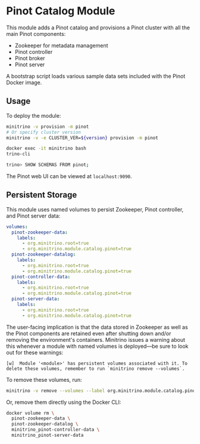 # Pinot Catalog Module

This module adds a Pinot catalog and provisions a Pinot cluster with all the
main Pinot components:

- Zookeeper for metadata management
- Pinot controller
- Pinot broker
- Pinot server

A bootstrap script loads various sample data sets included with the Pinot Docker
image.

## Usage

To deploy the module:

```sh
minitrino -v provision -m pinot
# Or specify cluster version
minitrino -v -e CLUSTER_VER=${version} provision -m pinot

docker exec -it minitrino bash 
trino-cli

trino> SHOW SCHEMAS FROM pinot;
```

The Pinot web UI can be viewed at `localhost:9090`.

## Persistent Storage

This module uses named volumes to persist Zookeeper, Pinot controller, and Pinot
server data:

```yaml
volumes:
  pinot-zookeeper-data:
    labels:
      - org.minitrino.root=true
      - org.minitrino.module.catalog.pinot=true
  pinot-zookeeper-datalog:
    labels:
      - org.minitrino.root=true
      - org.minitrino.module.catalog.pinot=true
  pinot-controller-data:
    labels:
      - org.minitrino.root=true
      - org.minitrino.module.catalog.pinot=true
  pinot-server-data:
    labels:
      - org.minitrino.root=true
      - org.minitrino.module.catalog.pinot=true
```

The user-facing implication is that the data stored in Zookeeper as well as the
Pinot components are retained even after shutting down and/or removing the
environment's containers. Minitrino issues a warning about this whenever a
module with named volumes is deployed––be sure to look out for these warnings:

```log
[w]  Module '<module>' has persistent volumes associated with it. To delete these volumes, remember to run `minitrino remove --volumes`.
```

To remove these volumes, run:

```sh
minitrino -v remove --volumes --label org.minitrino.module.catalog.pinot=true
```
  
Or, remove them directly using the Docker CLI:

```sh
docker volume rm \
  pinot-zookeeper-data \
  pinot-zookeeper-datalog \
  minitrino_pinot-controller-data \
  minitrino_pinot-server-data
```
